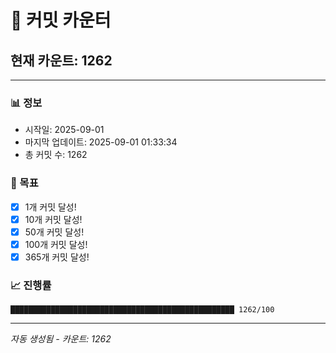 # 🔢 커밋 카운터

## 현재 카운트: 1262

---

### 📊 정보
- 시작일: 2025-09-01
- 마지막 업데이트: 2025-09-01 01:33:34
- 총 커밋 수: 1262

### 🎯 목표
- [x] 1개 커밋 달성!
- [x] 10개 커밋 달성!
- [x] 50개 커밋 달성!
- [x] 100개 커밋 달성!
- [x] 365개 커밋 달성!

### 📈 진행률
```
██████████████████████████████████████████████████ 1262/100
```

---
*자동 생성됨 - 카운트: 1262*
